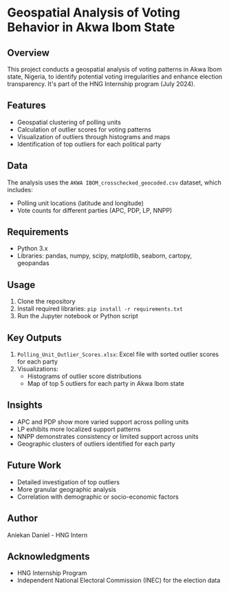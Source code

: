 # Geospatial Analysis of Voting Behavior in Akwa Ibom State

## Overview
This project conducts a geospatial analysis of voting patterns in Akwa Ibom state, Nigeria, to identify potential voting irregularities and enhance election transparency. It's part of the HNG Internship program (July 2024).

## Features
- Geospatial clustering of polling units
- Calculation of outlier scores for voting patterns
- Visualization of outliers through histograms and maps
- Identification of top outliers for each political party

## Data
The analysis uses the `AKWA IBOM_crosschecked_geocoded.csv` dataset, which includes:
- Polling unit locations (latitude and longitude)
- Vote counts for different parties (APC, PDP, LP, NNPP)

## Requirements
- Python 3.x
- Libraries: pandas, numpy, scipy, matplotlib, seaborn, cartopy, geopandas

## Usage
1. Clone the repository
2. Install required libraries: `pip install -r requirements.txt`
3. Run the Jupyter notebook or Python script

## Key Outputs
1. `Polling_Unit_Outlier_Scores.xlsx`: Excel file with sorted outlier scores for each party
2. Visualizations:
   - Histograms of outlier score distributions
   - Map of top 5 outliers for each party in Akwa Ibom state

## Insights
- APC and PDP show more varied support across polling units
- LP exhibits more localized support patterns
- NNPP demonstrates consistency or limited support across units
- Geographic clusters of outliers identified for each party

## Future Work
- Detailed investigation of top outliers
- More granular geographic analysis
- Correlation with demographic or socio-economic factors

## Author
Aniekan Daniel - HNG Intern

## Acknowledgments
- HNG Internship Program
- Independent National Electoral Commission (INEC) for the election data
